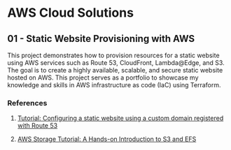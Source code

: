 # AWS Cloud Solutions
## 01 - Static Website Provisioning with AWS
This project demonstrates how to provision resources for a static website using AWS services such as Route 53, CloudFront, Lambda@Edge, and S3. The goal is to create a highly available, scalable, and secure static website hosted on AWS. This project serves as a portfolio to showcase my knowledge and skills in AWS infrastructure as code (IaC) using Terraform.

### References

1. [Tutorial: Configuring a static website using a custom domain registered with Route 53](https://docs.aws.amazon.com/AmazonS3/latest/userguide/website-hosting-custom-domain-walkthrough.html)

2. [AWS Storage Tutorial: A Hands-on Introduction to S3 and EFS](https://www.datacamp.com/tutorial/aws-s3-efs-tutorial)